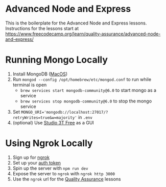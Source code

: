 # Advanced Node and Express

This is the boilerplate for the Advanced Node and Express lessons. Instructions for the lessons start at https://www.freecodecamp.org/learn/quality-assurance/advanced-node-and-express/

# Running Mongo Locally

1. Install MongoDB ([MacOS](https://www.mongodb.com/docs/manual/tutorial/install-mongodb-on-os-x/))
2. Run `mongod --config /opt/homebrew/etc/mongod.conf` to run while terminal is open
    - `brew services start mongodb-community@6.0` to start mongo as a service
    - `brew services stop mongodb-community@6.0` to stop the mongo service
3. Set `MONGO_URI='mongodb://localhost:27017/?retryWrites=true&w=majority'` in `.env`
4. (optional) Use [Studio 3T Free](https://studio3t.com/free/) as a GUI

# Using Ngrok Locally

1. Sign up for [ngrok](https://ngrok.com/)
2. Set up your [auth token](https://dashboard.ngrok.com/get-started/setup)
3. Spin up the server with `npm run dev`
4. Expose the server to `ngrok` with `ngrok http 3000`
5. Use the `ngrok` url for the [Quality Assurance](https://www.freecodecamp.org/learn/quality-assurance/) lessons
